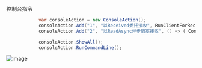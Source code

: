 控制台指令
``` csharp
            var consoleAction = new ConsoleAction();
            consoleAction.Add("1", "以Received委托接收", RunClientForReceived);
            consoleAction.Add("2", "以ReadAsync异步阻塞接收", () => { Console.WriteLine("2"); });

            consoleAction.ShowAll();
            consoleAction.RunCommandLine();
```


![image](https://github.com/CNRongRuo/ConsoleAction/assets/77100246/22dbcc2e-3297-4df3-9164-a9dec52168eb)
